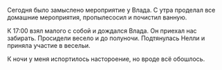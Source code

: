 Сегодня было замыслено мероприятие у Влада.
С утра проделал все домашние мероприятия, пропылесосил и почистил ванную.

К 17:00 взял малого с собой и дождался Влада. Он приехал нас забирать.
Просидели весело и до полуночи. Подтянулась Нелли и приняла участие в весельи.

К ночи у меня испортилось настороение, но вроде всё обошлось.